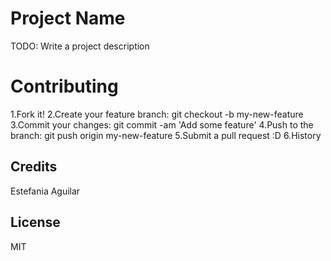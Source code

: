 # Project Name
TODO: Write a project description

# Contributing

1.Fork it!
2.Create your feature branch: git checkout -b my-new-feature
3.Commit your changes: git commit -am 'Add some feature'
4.Push to the branch: git push origin my-new-feature
5.Submit a pull request :D
6.History

## Credits
Estefania Aguilar

## License
MIT
